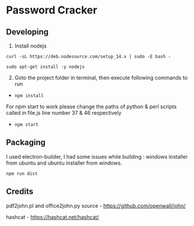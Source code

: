 # Password Cracker



## Developing

1. Install nodejs
```
curl -sL https://deb.nodesource.com/setup_14.x | sudo -E bash -  

sudo apt-get install -y nodejs
```
2. Goto the project folder in terminal, then execute following commands to run
 * ```npm install```

 For npm start to work please change the paths of python & perl scripts called in file.js line number 37 & 46 respectively
 * ```npm start```
 


## Packaging

I used electron-builder, I had some issues while building : windows installer from ubuntu and ubuntu installer from windows.

```npm run dist```


## Credits

pdf2john.pl and office2john.py source - https://github.com/openwall/john/

hashcat - https://hashcat.net/hashcat/


		



  
